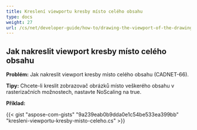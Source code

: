 ```yaml
---
title: Kreslení viewportu kresby místo celého obsahu
type: docs
weight: 27
url: /cs/net/developer-guide/how-to/drawing-the-viewport-of-the-drawing-instead-of-the-entire-content/ content/ content/
---
```


## **Jak nakreslit viewport kresby místo celého obsahu**

**Problém:** Jak nakreslit viewport kresby místo celého obsahu (CADNET-66).

**Tipy:** Chcete-li kreslit zobrazovač obrázků místo veškerého obsahu v rasterizačních možnostech, nastavte NoScaling na true.

**Příklad:**

{{< gist "aspose-com-gists" "9a239eab0b9dda0e1c54be533ea399bb" "kresleni-viewportu-kresby-misto-celeho.cs" >}}
